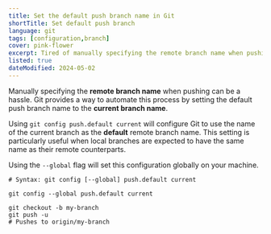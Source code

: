 ```yaml
---
title: Set the default push branch name in Git
shortTitle: Set default push branch
language: git
tags: [configuration,branch]
cover: pink-flower
excerpt: Tired of manually specifying the remote branch name when pushing? Configure Git to use the current branch name as the default.
listed: true
dateModified: 2024-05-02
---
```


Manually specifying the **remote branch name** when pushing can be a hassle. Git provides a way to automate this process by setting the default push branch name to the **current branch name**.

Using `git config push.default current` will configure Git to use the name of the current branch as the **default** remote branch name. This setting is particularly useful when local branches are expected to have the same name as their remote counterparts.

Using the `--global` flag will set this configuration globally on your machine.

```shell
# Syntax: git config [--global] push.default current

git config --global push.default current

git checkout -b my-branch
git push -u
# Pushes to origin/my-branch
```
